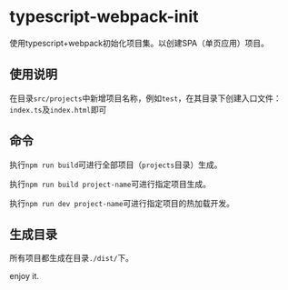 # typescript-webpack-init

使用typescript+webpack初始化项目集。以创建SPA（单页应用）项目。

## 使用说明

在目录`src/projects`中新增项目名称，例如`test`，在其目录下创建入口文件：`index.ts`及`index.html`即可

## 命令

执行`npm run build`可进行全部项目（`projects`目录）生成。

执行`npm run build project-name`可进行指定项目生成。

执行`npm run dev project-name`可进行指定项目的热加载开发。

## 生成目录

所有项目都生成在目录`./dist/`下。

enjoy it.